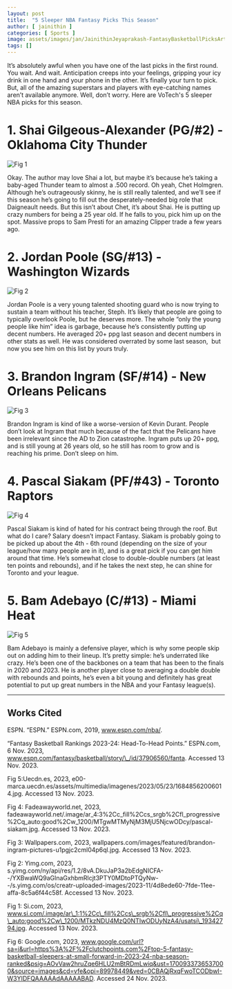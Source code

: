 ```yaml
---
layout: post
title:  "5 Sleeper NBA Fantasy Picks This Season"
author: [ jainithin ]
categories: [ Sports ]
image: assets/images/jan/JainithinJeyaprakash-FantasyBasketballPicksArticle-FirstEdition2023-24-2.jpg
tags: []
---
```


It’s absolutely awful when you have one of the last picks in the first round. You wait. And wait. Anticipation creeps into your feelings, gripping your icy drink in one hand and your phone in the other. It’s finally your turn to pick. But, all of the amazing superstars and players with eye-catching names aren’t available anymore. Well, don’t worry. Here are VoTech's 5 sleeper NBA picks for this season. 

# 1. Shai Gilgeous-Alexander (PG/#2) - Oklahoma City Thunder

![Fig 1](assets/images/jan/JainithinJeyaprakash-FantasyBasketballPicksArticle-FirstEdition2023-24-3.jpg)



Okay. The author may love Shai a lot, but maybe it’s because he’s taking a baby-aged Thunder team to almost a .500 record. Oh yeah, Chet Holmgren. Although he’s outrageously skinny, he is still really talented, and we’ll see if this season he’s going to fill out the desperately-needed big role that Daigneault needs. But this isn’t about Chet, it’s about Shai. He is putting up crazy numbers for being a 25 year old. If he falls to you, pick him up on the spot. Massive props to Sam Presti for an amazing Clipper trade a few years ago. 

# 2. Jordan Poole (SG/#13) - Washington Wizards

![Fig 2](assets/images/jan/JainithinJeyaprakash-FantasyBasketballPicksArticle-FirstEdition2023-24-1.jpg)



Jordan Poole is a very young talented shooting guard who is now trying to sustain a team without his teacher, Steph. It’s likely that people are going to typically overlook Poole, but he deserves more. The whole “only the young people like him” idea is garbage, because he’s consistently putting up decent numbers. He averaged 20+ ppg last season and decent numbers in other stats as well. He was considered overrated by some last season,  but now you see him on this list by yours truly. 

# 3. Brandon Ingram (SF/#14) - New Orleans Pelicans 

![Fig 3](assets/images/jan/JainithinJeyaprakash-FantasyBasketballPicksArticle-FirstEdition2023-24-4.jpg)

Brandon Ingram is kind of like a worse-version of Kevin Durant. People don’t look at Ingram that much because of the fact that the Pelicans have been irrelevant since the AD to Zion catastrophe. Ingram puts up 20+ ppg, and is still young at 26 years old, so he still has room to grow and is reaching his prime. Don’t sleep on him. 

# 4. Pascal Siakam (PF/#43) - Toronto Raptors 

![Fig 4](assets/images/jan/JainithinJeyaprakash-FantasyBasketballPicksArticle-FirstEdition2023-24-6.jpg)

Pascal Siakam is kind of hated for his contract being through the roof. But what do I care? Salary doesn’t impact Fantasy. Siakam is probably going to be picked up about the 4th - 6th round (depending on the size of your league/how many people are in it), and is a great pick if you can get him around that time. He’s somewhat close to double-double numbers (at least ten points and rebounds), and if he takes the next step, he can shine for Toronto and your league. 

# 5. Bam Adebayo (C/#13) - Miami Heat 

![Fig 5](assets/images/jan/JainithinJeyaprakash-FantasyBasketballPicksArticle-FirstEdition2023-24-5.jpg)


Bam Adebayo is mainly a defensive player, which is why some people skip out on adding him to their lineup. It’s pretty simple: he’s underrated like crazy. He’s been one of the backbones on a team that has been to the finals in 2020 and 2023. He is another player close to averaging a double double with rebounds and points, he’s even a bit young and definitely has great potential to put up great numbers in the NBA and your Fantasy league(s). 

---
## Works Cited

ESPN. “ESPN.” ESPN.com, 2019, www.espn.com/nba/.

“Fantasy Basketball Rankings 2023-24: Head-To-Head Points.” ESPN.com, 6 Nov. 2023, www.espn.com/fantasy/basketball/story/\_/id/37906560/fanta. Accessed 13 Nov. 2023.

Fig 5:Uecdn.es, 2023, e00-marca.uecdn.es/assets/multimedia/imagenes/2023/05/23/16848562006014.jpg. Accessed 13 Nov. 2023.

Fig 4: Fadeawayworld.net, 2023, fadeawayworld.net/.image/ar\_4:3%2Cc\_fill%2Ccs\_srgb%2Cfl\_progressive%2Cq\_auto:good%2Cw\_1200/MTgwMTMyNjM3MjU5NjcwODcy/pascal-siakam.jpg. Accessed 13 Nov. 2023.

Fig 3: Wallpapers.com, 2023, wallpapers.com/images/featured/brandon-ingram-pictures-u1pgjc2cml04p6ql.jpg. Accessed 13 Nov. 2023.

‌Fig 2: Yimg.com, 2023, s.yimg.com/ny/api/res/1.2/8vA.DkuJaP3a2bEdgNICFA--/YXBwaWQ9aGlnaGxhbmRlcjt3PTY0MDtoPTQyNw--/s.yimg.com/os/creatr-uploaded-images/2023-11/4d8ede60-7fde-11ee-affa-8c5a6f44c58f. Accessed 13 Nov. 2023.

‌Fig 1: Si.com, 2023, www.si.com/.image/ar\_1:1%2Cc\_fill%2Ccs\_srgb%2Cfl\_progressive%2Cq\_auto:good%2Cw\_1200/MTkzNDU4MzQ0NTIwODUyNzA4/usatsi\_19342794.jpg. Accessed 13 Nov. 2023.

Fig 6: Google.com, 2023, www.google.com/url?sa=i&url=https%3A%2F%2Fclutchpoints.com%2Ftop-5-fantasy-basketball-sleepers-at-small-forward-in-2023-24-nba-season-ranked&psig=AOvVaw2hruZqe6HLU2mBtRDmLwiq&ust=1700933736537000&source=images&cd=vfe&opi=89978449&ved=0CBAQjRxqFwoTCODbwI-W3YIDFQAAAAAdAAAAABAD. Accessed 24 Nov. 2023.

